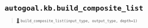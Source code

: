 # `autogoal.kb.build_composite_list`

> [📝](/usr/lib/python3/dist-packages/autogoal/kb/_data.py#L201)
> `build_composite_list(input_type, output_type, depth=1)`

